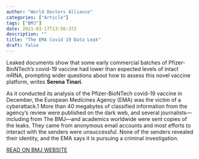 ```yaml
---
author: "World Doctors Alliance"
categories: ["Article"]
tags: ["BMJ"]
date: 2021-03-17T13:56:37Z
description: ""
title: "The EMA Covid 19 Data Leak"
draft: false
---
```


Leaked documents show that some early commercial batches of Pfizer-BioNTech’s covid-19 vaccine had lower than expected levels of intact mRNA, prompting wider questions about how to assess this novel vaccine platform, writes **Serena Tinari**.  

As it conducted its analysis of the Pfizer-BioNTech covid-19 vaccine in December, the European Medicines Agency (EMA) was the victim of a cyberattack.1 More than 40 megabytes of classified information from the agency’s review were published on the dark web, and several journalists—including from The BMJ—and academics worldwide were sent copies of the leaks. They came from anonymous email accounts and most efforts to interact with the senders were unsuccessful. None of the senders revealed their identity, and the EMA says it is pursuing a criminal investigation.  

[READ ON BMJ WEBSITE](https://www.bmj.com/content/372/bmj.n627)  